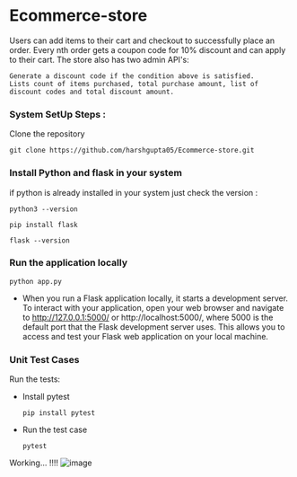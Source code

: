# Ecommerce-store
Users can add items to their cart and checkout to successfully place an order. Every nth order gets a coupon code for 10% discount and can apply to their cart.
The store also has two admin API's:

    Generate a discount code if the condition above is satisfied.
    Lists count of items purchased, total purchase amount, list of discount codes and total discount amount.

### System SetUp Steps :

Clone the repository

    git clone https://github.com/harshgupta05/Ecommerce-store.git

### Install Python and flask in your system 

if python is already installed in your system just check the version :

    python3 --version 

    pip install flask
  
    flask --version

### Run the application locally

    python app.py 

* When you run a Flask application locally, it starts a development server. To interact with your application, open your web browser and navigate to http://127.0.0.1:5000/ or http://localhost:5000/, where 5000 is the default port that the Flask development server uses. This allows you to access and test your Flask web application on your local machine.

### Unit Test Cases 

Run the tests:
* Install pytest

      pip install pytest

* Run the test case

      pytest


Working... !!!! 
![image](https://github.com/harshgupta05/Ecommerce-store/assets/85113440/5b63400d-0b72-4123-b2f1-1152b1e861b3)

